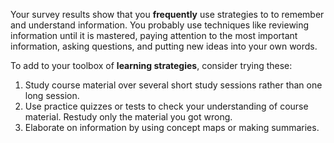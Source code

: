 Your survey results show that you **frequently** use strategies to to remember and understand information. You probably use techniques like reviewing information until it is mastered, paying attention to the most important information, asking questions, and putting new ideas into your own words.  

To add to your toolbox of **learning strategies**, consider trying these:

1.	Study course material over several short study sessions rather than one long session.
2.	Use practice quizzes or tests to check your understanding of course material. Restudy only the material you got wrong.
3.	Elaborate on information by using concept maps or making summaries.
